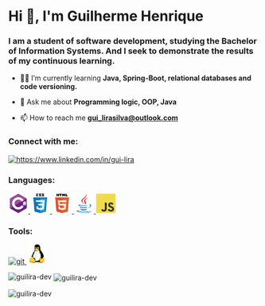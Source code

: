 <h1 align="left">Hi 👋, I'm Guilherme Henrique</h1>
<h3 align="left">I am a student of software development, studying the Bachelor of Information Systems. And I seek to demonstrate the results of my continuous learning.</h3>

- :man_technologist: I’m currently learning **Java, Spring-Boot, relational databases and code versioning.**

- 💬 Ask me about **Programming logic, OOP, Java**

- 📫 How to reach me **gui_lirasilva@outlook.com**

<h3 align="left">Connect with me:</h3>
<p align="left">
<a href="https://linkedin.com/in/https://www.linkedin.com/in/gui-lira" target="blank"><img align="center" src="https://img.shields.io/badge/LinkedIn-0077B5?style=for-the-badge&logo=linkedin&logoColor=white" alt="https://www.linkedin.com/in/gui-lira" height="30" width="110" /></a>
</p>

<h3 align="left">Languages:</h3>
<p align="left"> 
	<a href="https://www.w3schools.com/cs/" target="_blank"> <img src="https://raw.githubusercontent.com/devicons/devicon/master/icons/csharp/csharp-original.svg" alt="csharp" width="40" height="40"/> </a> 
	<a href="https://www.w3schools.com/css/" target="_blank"> <img src="https://raw.githubusercontent.com/devicons/devicon/master/icons/css3/css3-original-wordmark.svg" alt="css3" width="40" height="40"/> </a> 
	<a href="https://www.w3.org/html/" target="_blank"> <img src="https://raw.githubusercontent.com/devicons/devicon/master/icons/html5/html5-original-wordmark.svg" alt="html5" width="40" height="40"/> </a>
	<a href="https://www.java.com" target="_blank"> <img src="https://raw.githubusercontent.com/devicons/devicon/master/icons/java/java-original.svg" alt="java" width="40" height="40"/> </a> 
	<a href="https://developer.mozilla.org/en-US/docs/Web/JavaScript" target="_blank"> <img src="https://raw.githubusercontent.com/devicons/devicon/master/icons/javascript/javascript-original.svg" alt="javascript" width="40" height="40"/> </a>  
</p>

<h3 align="left">Tools:</h3>
<p align="left"> 
	<a href="https://git-scm.com/" target="_blank"> <img src="https://www.vectorlogo.zone/logos/git-scm/git-scm-icon.svg" alt="git" width="40" height="40"/> </a> 
	<a href="https://www.linux.org/" target="_blank"> <img src="https://raw.githubusercontent.com/devicons/devicon/master/icons/linux/linux-original.svg" alt="linux" width="40" height="40"/> </a> 
</p>

<p><img align="left" src="https://github-readme-stats.vercel.app/api/top-langs?username=guilira-dev&show_icons=true&locale=en&layout=compact&theme=" alt="guilira-dev" /></p>

<p>&nbsp;<img align="center" src="https://github-readme-stats.vercel.app/api?username=guilira-dev&show_icons=true&theme=&locale=en" alt="guilira-dev" /></p>

<p><img align="center" src="https://github-readme-streak-stats.herokuapp.com/?user=guilira-dev&theme=" alt="guilira-dev" /></p>
